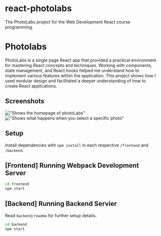 # react-photolabs
The PhotoLabs project for the Web Development React course programming.

# Photolabs

PhotoLabs is a single page React app that provided a practical environment for mastering React concepts and techniques. Working with components, state management, and React hooks helped me understand how to implement various features within the application. This project shows how I used modular design and facilitated a deeper understanding of how to create React applications.

## Screenshots

!["Shows the homepage of photoLabs"](file:///C:/Users/Hamza%20Kaderi/OneDrive/%D8%A7%D9%84%D8%B5%D9%88%D8%B1/photoLabs-homepage.png)
!["Shows what happens when you select a specific photo"](file:///C:/Users/Hamza%20Kaderi/OneDrive/%D8%A7%D9%84%D8%B5%D9%88%D8%B1/photoLabs-modal.png)

## Setup

Install dependencies with `npm install` in each respective `/frontend` and `/backend`.

## [Frontend] Running Webpack Development Server

```sh
cd frontend
npm start
```

## [Backend] Running Backend Servier

Read `backend/readme` for further setup details.

```sh
cd backend
npm start
```
